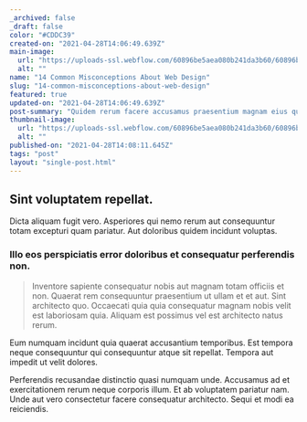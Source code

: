 ```yaml
---
_archived: false
_draft: false
color: "#CDDC39"
created-on: "2021-04-28T14:06:49.639Z"
main-image:
  url: "https://uploads-ssl.webflow.com/60896be5aea080b241da3b60/60896be9c32204432f7178da_1619618792862-image11.jpg"
  alt: ""
name: "14 Common Misconceptions About Web Design"
slug: "14-common-misconceptions-about-web-design"
featured: true
updated-on: "2021-04-28T14:06:49.639Z"
post-summary: "Quidem rerum facere accusamus praesentium magnam eius quos.\nCum consequatur ducimus reprehenderit libero inventore iure"
thumbnail-image:
  url: "https://uploads-ssl.webflow.com/60896be5aea080b241da3b60/60896bead7f8e2534f3a482c_1619618793832-image17.jpg"
  alt: ""
published-on: "2021-04-28T14:08:11.645Z"
tags: "post"
layout: "single-post.html"
---
```


Sint voluptatem repellat.
-------------------------

Dicta aliquam fugit vero. Asperiores qui nemo rerum aut consequuntur totam excepturi quam pariatur. Aut doloribus quidem incidunt voluptas.

### Illo eos perspiciatis error doloribus et consequatur perferendis non.

> Inventore sapiente consequatur nobis aut magnam totam officiis et non. Quaerat rem consequuntur praesentium ut ullam et et aut. Sint architecto quo. Occaecati quia quia consequatur magnam nobis velit est laboriosam quia. Aliquam est possimus vel est architecto natus rerum.

Eum numquam incidunt quia quaerat accusantium temporibus. Est tempora neque consequuntur qui consequuntur atque sit repellat. Tempora aut impedit ut velit dolores.

Perferendis recusandae distinctio quasi numquam unde. Accusamus ad et exercitationem rerum neque corporis illum. Et ab voluptatem pariatur nam. Unde aut vero consectetur facere consequatur architecto. Sequi et modi ea reiciendis.
